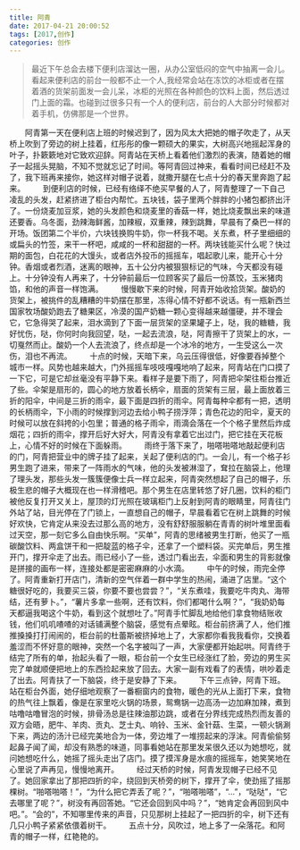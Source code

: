 ```yaml
---
title: 阿青
date: 2017-04-21 20:00:52
tags: [2017,创作]
categories: 创作
---
```

>最近下午总会去楼下便利店溜达一圈，从办公室低闷的空气中抽离一会儿。看起来便利店的前台一般都不止一个人,我经常会站在冻饮的冰柜或者在摆着酒的货架前面发一会儿呆，冰柜的光照在各种颜色的饮料上面，然后透过门上面的霜。也碰到过很多只有一个人的便利店，前台的人大部分时候都对着手机，仿佛那是一个世界。

<!--more-->

&emsp;&emsp;阿青第一天在便利店上班的时候迟到了，因为风太大把她的帽子吹走了，从天桥上吹到了旁边的树上挂着，红彤彤的像一颗硕大的果实，大树高兴地摇起浑身的叶子，扑簌簌地对它致欢迎辞。阿青站在天桥上看着他们激烈的表演，随着她的帽子一起摇头晃脑，不知不觉就忘记了时间。等阿青回过神来，看看时间已经赶不及了，我下班再来接你，她这样对帽子说着，就撒开腿在七点十分的春天里奔跑了起来。
&emsp;&emsp;到便利店的时候，已经有络绎不绝买早餐的人了，阿青整理了一下自己凌乱的头发，赶紧挤进了柜台内帮忙。五块钱，袋子里两个胖胖的小猪包都挤出汗了。一份烧麦加豆浆，她的头发颜色和烧麦里的香菇一样，她比烧麦飘出来的味道还要香。乌冬面，劲辣海鲜酱，加辣椒，双重辣，辣到跳舞，早晨有了桑巴一样的开场。饭团第二个半价，六块钱换购牛奶，你一杯我不喝。关东煮，杯子里细细的或扁头的竹签，来干一杯吧，咸咸的一杯和甜甜的一杯。两块钱能买什么呢？快过期的面包，白花花的大馒头，或者店外投币的摇摇车，唱起歌儿来，能开心十分钟。香烟或者烈酒，迷离的眼神，五十公分内被狠狠标记的气味，今天都没有碰上。十分钟没有人再来了，十分钟前最后一位顾客买了最后一份蒸饺，玉米猪肉馅，和他的声音一样饱满。
&emsp;&emsp;慢慢歇下来的时候，阿青开始收拾货架。酸奶的货架上，被挑件的乱糟糟的牛奶摆在那里，冻得心情不好都不说话。有一瓶新西兰国家牧场酸奶跑去了糖果区，冷漠的国产奶糖一颗心变得越来越僵硬，并不理会它，它急得哭了起来，泪水滴到了下面一层货架的坚果罐子上，哒，我的糖糖，我好忧伤，哒，你何时向我回望，哒，一起去流浪，哒，阿青擦干了货架上的水，一切戛然而止。酸奶一个人去流浪了，终点却是一个冰冷的地方，一生受这么一次伤，泪也不再流。
&emsp;&emsp;十点的时候，天暗下来，乌云压得很低，好像要吞掉整个城市一样。风势也越来越大，门外摇摇车吱吱嘎嘎地响了起来，阿青站在门口摸了一下它，可是它却丝毫没有平静下来。看样子是要下雨了，阿青把伞架往柜台推近了些。伞架是扇形的，圆心的地方放着长柄伞，扇面的货架有三层，最上面放着三折的阳伞，中间是三折的雨伞，最下面是四折的雨伞。阿青每种伞都有一把，透明的长柄雨伞，下小雨的时候撑到河边去给小鸭子捞浮萍；青色花边的阳伞，夏天的时候可以放在斜挎的小包里；普通的格子雨伞，雨滴会落在一个个格子里然后炸成烟花；四折的雨伞，撑开后好大好大，阿青没有拿着它出过门，把它挂在天花板上，心情不好的时候在下面躲雨。
&emsp;&emsp;雨终于落下来了，啪嗒啪嗒地敲起便利店的门，阿青把营业中的牌子挂了起来，关起了便利店的门。一会儿，有一个格子衫男生跑了进来，带来了一阵雨水的气味，他的头发被淋湿了，耷拉在脑袋上，他理了理头发，那些头发一簇簇便像士兵一样立起来，阿青突然想起了自己的帽子，乐极生悲的帽子大概现在也一样滑稽吧。那个男生在店里转悠了好几圈，饮料的柜门被他反复打开又关上，屋顶的灯光照在玻璃柜门上反射到阿青的眼睛里，阿青往门外站了站，目光停在了门锁上，一直想自己的帽子，早晨看着它在树上跳舞的时候好欢快，它肯定从来没去过那么高的地方，没有舒舒服服躺在青青的树叶堆里面看过天空，那一刻它多么自由快乐啊。“买单”，阿青的思绪被男生打断，他买了一瓶碳酸饮料、两盒饼干和一把靛蓝的格子伞，还拿了一个塑料袋。买完单后，男生推开门，撑开伞走了出去。雨已经小了一些，透过门看出去，伞面和男生的背影就像是拼接的画布一样，连接处都是密密麻麻的小水滴。
&emsp;&emsp;中午的时候，雨完全停了。阿青重新打开店门，清新的空气伴着一群中学生的热闹，涌进了店里。“这个糖很好吃的，我要买三袋，你要不要也尝尝？”，“关东煮哇，我要吃牛肉丸、海带结，还有萝卜。”，“薯片多拿一些啊，还有饮料，你们都喝什么啊？”，“我奶奶每天都逼我喝这个牛奶，看到这个就想吐了。”阿青手忙脚乱地给他们拿食物结账收钱，他们叽叽喳喳的对话铺满整个脑袋，感觉有点晕眩。柜台前挤满了人，他们推推搡搡打打闹闹的，柜台前的杜蕾斯被挤掉地上了，大家都你看我我看你，交换着羞涩而不怀好意的眼神，突然一个名字被叫了一声，大家便都开始起哄。阿青终于结完了所有的单，抬起头看了一眼，柜台前一个女生已经涨红了脸，旁边的男生买完了单就顺便把地上的东西捡起来放了回去。大家一副有戏看了的表情，哄吵着走了出去。阿青扶了一下脑袋，终于是安静了下来。
&emsp;&emsp;下午三点钟，阿青下班。站在柜台外面，她仔细地观察了一番橱窗内的食物，暖色的光从上面打下来，食物的热气往上飘着，像是在家里吃火锅的场景，鸳鸯锅一边高汤一边加麻加辣，煮到咕噜咕噜冒泡的时候，排骨汤总是往辣油那边跳，或者在分界线完成热烈而友善的双方会晤，肥牛、羊肉、贡丸、芝士丸、响铃、玉米、金针菇、生菜，一顿火锅涮下来，两边的汤汁已经完美地合为一体，旁边堆了一堆捞起来的浮沫。阿青偷偷努起鼻子闻了闻，却没有熟悉的味道，同事看她站在那里发呆很久还以为她想吃，就问她想吃什么，她摇了摇头走出了店门。摸了摸浑身是水痕的摇摇车，她笑笑地在心里说了声再见，慢慢地离开。
&emsp;&emsp;经过天桥的时候，阿青发现帽子已经不见了。她回家拿出了那把四折的伞，绕回到天桥旁的树下，撑开了伞，使劲摇了摇那棵树。“啪嗒啪嗒！”，“为什么把它弄丢了呢？”，“啪嗒啪嗒”，“…”，“哒哒”，“它去哪里了呢？”，树没有再回答她。“它还会回到风中吗？”，“她肯定会再回到风中吧。”。“会的”，不知哪里传来的声音，只见那树上挂起了一把四折的伞，树下还有几只小鸭子紧紧依偎着树干。
&emsp;&emsp;五点十分，风吹过，地上多了一朵落花。和阿青的帽子一样，红艳艳的。


